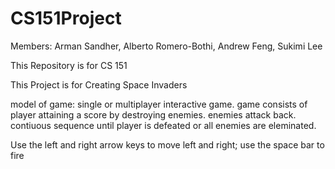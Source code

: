 # CS151Project
Members: Arman Sandher, Alberto Romero-Bothi, Andrew Feng, Sukimi Lee

This Repository is for CS 151

This Project is for Creating Space Invaders

model of game: single or multiplayer interactive game. game consists of player attaining a score by destroying enemies. enemies attack back. contiuous sequence until player is defeated or all enemies are eleminated. 

Use the left and right arrow keys to move left and right; use the space bar to fire
